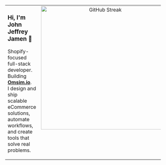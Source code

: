 <table border="0">
  <tr>
    <td width="50%" valign="top">
      <h3>Hi, I'm John Jeffrey Jamen 👋</h3>
      <p>
        Shopify-focused full-stack developer. Building 
        <a href="https://omsim.io" target="_blank"><strong>Omsim.io</strong></a>.
        <br>
        I design and ship scalable eCommerce solutions, automate workflows, and create tools that solve real problems.<br>
    </p>
    </td>
    <td width="50%" valign="top" align="center">
      <a href="https://git.io/streak-stats">
        <img src="https://streak-stats.demolab.com?user=jj-jamen&theme=merko" alt="GitHub Streak" width="400" />
      </a>
    </td>
  </tr>
</table>